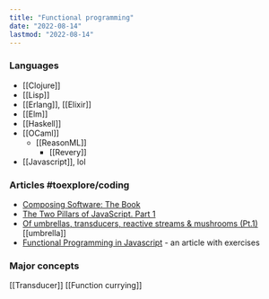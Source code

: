 ```yaml
---
title: "Functional programming"
date: "2022-08-14"
lastmod: "2022-08-14"
---
```


### Languages
- [[Clojure]]
- [[Lisp]]
- [[Erlang]], [[Elixir]]
- [[Elm]]
- [[Haskell]]
- [[OCaml]]
	- [[ReasonML]]
		- [[Revery]]
- [[Javascript]], lol

### Articles #toexplore/coding 
- [Composing Software: The Book](https://medium.com/javascript-scene/composing-software-the-book-f31c77fc3ddc)
- [The Two Pillars of JavaScript. Part 1](https://medium.com/javascript-scene/the-two-pillars-of-javascript-ee6f3281e7f3)
- [Of umbrellas, transducers, reactive streams & mushrooms (Pt.1)](https://medium.com/@thi.ng/of-umbrellas-transducers-reactive-streams-mushrooms-pt-1-a8717ce3a170) [[umbrella]]
- [Functional Programming in Javascript](http://reactivex.io/learnrx/) - an article with exercises

### Major concepts
[[Transducer]]
[[Function currying]]
